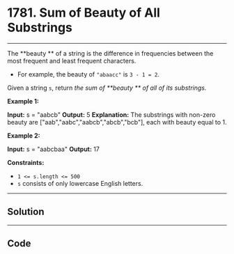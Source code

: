 # 1781. Sum of Beauty of All Substrings

---

The **beauty ** of a string is the difference in frequencies between the most frequent and least frequent characters.

  * For example, the beauty of `"abaacc"` is `3 - 1 = 2`.



Given a string `s`, return _the sum of **beauty ** of all of its substrings._

 

**Example 1:**


**Input:** s = "aabcb"
**Output:** 5
**Explanation:** The substrings with non-zero beauty are ["aab","aabc","aabcb","abcb","bcb"], each with beauty equal to 1.

**Example 2:**


**Input:** s = "aabcbaa"
**Output:** 17


 

**Constraints:**

  * `1 <= s.length <= 500`
  * `s` consists of only lowercase English letters.

---

## Solution



---

## Code
```python


```